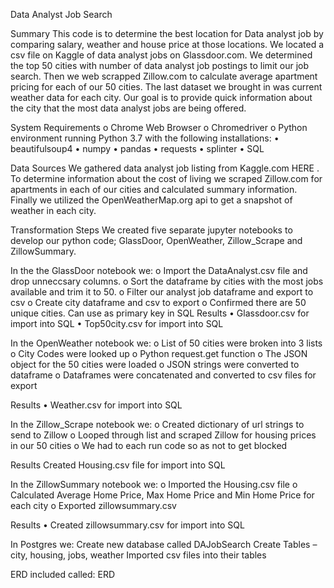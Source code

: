 Data Analyst Job Search

Summary
This code is to determine the best location for Data analyst job by comparing salary, weather and house price at those locations. We located a csv file on Kaggle of data analyst jobs on Glassdoor.com.  We determined the top 50 cities with number of data analyst job postings to limit our job search.  Then we web scrapped Zillow.com to calculate average apartment pricing for each of our 50 cities.  The last dataset we brought in was current weather data for each city.  Our goal is to provide quick information about the city that the most data analyst jobs are being offered.

System Requirements
o	Chrome Web Browser
o	Chromedriver
o	Python environment running Python 3.7 with the following installations:
•	beautifulsoup4
•	numpy
•	pandas
•	requests
•	splinter
•	SQL

Data Sources
We gathered data analyst job listing from Kaggle.com HERE .  To determine information about the cost of living we scraped Zillow.com for apartments in each of our cities and calculated summary information.  Finally we utilized the OpenWeatherMap.org api to get a snapshot of weather in each city.

Transformation Steps
We created five separate jupyter notebooks to develop our python code; GlassDoor, OpenWeather, Zillow_Scrape and ZillowSummary.

In the the GlassDoor notebook we:
o	Import the DataAnalyst.csv file and drop unneccsary columns.
o	Sort the dataframe by cities with the most jobs available and trim it to 50.
o	Filter our analyst job dataframe and export to csv
o	Create city dataframe and csv to export
o	Confirmed there are 50 unique cities.  Can use as primary key in SQL
Results
•	Glassdoor.csv for import into SQL
•	Top50city.csv for import into SQL

In the OpenWeather notebook we:
o	List of 50 cities were broken into 3 lists
o	City Codes were looked up
o	Python request.get function
o	The JSON object for the 50 cities were loaded
o	JSON strings were converted to dataframe
o	Dataframes were concatenated and converted to csv files for export

Results
•	Weather.csv for import into SQL

In the Zillow_Scrape notebook we:
o	Created dictionary of url strings to send to Zillow
o	Looped through list and scraped Zillow for housing prices in our 50 cities
o	We had to each run code so as not to get blocked

Results
Created Housing.csv file for import into SQL

In the ZillowSummary notebook we:
o	Imported the Housing.csv file
o	Calculated Average Home Price, Max Home Price and Min Home Price for each city
o	Exported zillowsummary.csv

Results
•	Created zillowsummary.csv for import into SQL

In Postgres we:
Create new database called DAJobSearch
Create Tables – city, housing, jobs, weather
Imported csv files into their tables

ERD included called: ERD




